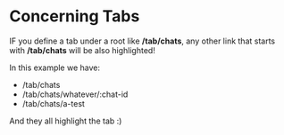 # Concerning Tabs

IF you define a tab under a root like **/tab/chats**, any other link that starts with **/tab/chats** will be also highlighted!

In this example we have:

* /tab/chats
* /tab/chats/whatever/:chat-id
* /tab/chats/a-test

And they all highlight the tab :)
